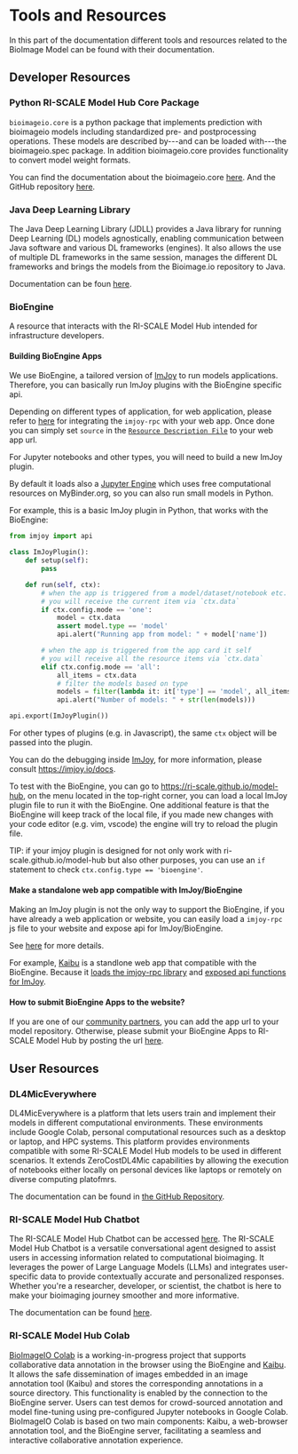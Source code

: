 # Tools and Resources
In this part of the documentation different tools and resources related to the BioImage Model can be found with their documentation.

## Developer Resources
### Python RI-SCALE Model Hub Core Package
`bioimageio.core` is a python package that implements prediction with bioimageio models including standardized pre- and postprocessing operations. These models are described by---and can be loaded with---the bioimageio.spec package.
In addition bioimageio.core provides functionality to convert model weight formats.

You can find the documentation about the bioimageio.core [here](https://bioimage-io.github.io/core-bioimage-io-python/bioimageio/core.html).
And the GitHub repository [here](https://github.com/bioimage-io/core-bioimage-io-python/).

### Java Deep Learning Library
The Java Deep Learning Library (JDLL) provides a Java library for running Deep Learning (DL) models agnostically, enabling communication between Java software and various DL frameworks (engines). It also allows the use of multiple DL frameworks in the same session, manages the different DL frameworks and brings the models from the Bioimage.io repository to Java.

Documentation can be foun [here](https://github.com/bioimage-io/JDLL).

### BioEngine
A resource that interacts with the RI-SCALE Model Hub intended for infrastructure developers. 
#### Building BioEngine Apps
We use BioEngine, a tailored version of [ImJoy](https://imjoy.io) to run models applications. Therefore, you can basically run ImJoy plugins with the BioEngine specific api. 

Depending on different types of application, for web application, please refer to [here](https://github.com/imjoy-team/imjoy-core#use-your-web-application-inside-imjoy) for integrating the `imjoy-rpc` with your web app. Once done you can simply set `source` in the [`Resource Description File`](/bioimageio_rdf_spec) to your web app url.


For Jupyter notebooks and other types, you will need to build a new ImJoy plugin.

By default it loads also a [Jupyter Engine](https://github.com/imjoy-team/jupyter-engine-manager) which uses free computational resources on MyBinder.org, so you can also run small models in Python. 

For example, this is a basic ImJoy plugin in Python, that works with the BioEngine:

```python
from imjoy import api

class ImJoyPlugin():
    def setup(self):
        pass

    def run(self, ctx):
        # when the app is triggered from a model/dataset/notebook etc.
        # you will receive the current item via `ctx.data`
        if ctx.config.mode == 'one':
            model = ctx.data
            assert model.type == 'model'
            api.alert("Running app from model: " + model['name'])

        # when the app is triggered from the app card it self
        # you will receive all the resource items via `ctx.data`
        elif ctx.config.mode == 'all':
            all_items = ctx.data
            # filter the models based on type
            models = filter(lambda it: it['type'] == 'model', all_items)
            api.alert("Number of models: " + str(len(models)))

api.export(ImJoyPlugin())
```

For other types of plugins (e.g. in Javascript), the same `ctx` object will be passed into the plugin.

You can do the debugging inside [ImJoy](https://imjoy.io), for more information, please consult https://imjoy.io/docs.

To test with the BioEngine, you can go to https://ri-scale.github.io/model-hub, on the menu located in the top-right corner, you can load a local ImJoy plugin file to run it with the BioEngine. One additional feature is that the BioEngine will keep track of the local file, if you made new changes with your code editor (e.g. vim, vscode) the engine will try to reload the plugin file. 

TIP: if your imjoy plugin is designed for not only work with ri-scale.github.io/model-hub but also other purposes, you can use an `if` statement to check `ctx.config.type == 'bioengine'`.

#### Make a standalone web app compatible with ImJoy/BioEngine

Making an ImJoy plugin is not the only way to support the BioEngine, if you have already a web application or website, you can easily load a `imjoy-rpc` js file to your website and expose api for ImJoy/BioEngine.

See [here](https://github.com/imjoy-team/ImJoy-core#use-your-web-application-inside-imjoy) for more details.

For example, [Kaibu](https://kaibu.org) is a standlone web app that compatible with the BioEngine. Because it [loads the imjoy-rpc library](https://github.com/imjoy-team/kaibu/blob/efd355eff95da9aa0f7eb97103585b753063c05d/public/index.html#L45) and [exposed api functions for ImJoy](https://github.com/imjoy-team/kaibu/blob/master/src/imjoyAPI.js).

#### How to submit BioEngine Apps to the website?
If you are one of our [community partners](https://blob/master/docs/join-partners.md), you can add the app url to your model repository. Otherwise, please submit your BioEngine Apps to RI-SCALE Model Hub by posting the url [here](https://github.com/bioimage-io/bioimage-io-models/issues/26).

## User Resources

### DL4MicEverywhere
DL4MicEverywhere is a platform that lets users train and implement their models in different computational environments. These environments include Google Colab, personal computational resources such as a desktop or laptop, and HPC systems. This platform provides environments compatible with some RI-SCALE Model Hub models to be used in different scenarios. It extends ZeroCostDL4Mic capabilities by allowing the execution of notebooks either locally on personal devices like laptops or remotely on diverse computing platofmrs. 

The documentation can be found in [the GitHub Repository](https://github.com/HenriquesLab/DL4MicEverywhere).

### RI-SCALE Model Hub Chatbot
The RI-SCALE Model Hub Chatbot can be accessed [here](https://ri-scale.github.io/model-hub/chat/). The RI-SCALE Model Hub Chatbot is a versatile conversational agent designed to assist users in accessing information related to computational bioimaging. It leverages the power of Large Language Models (LLMs) and integrates user-specific data to provide contextually accurate and personalized responses. Whether you're a researcher, developer, or scientist, the chatbot is here to make your bioimaging journey smoother and more informative.

The documentation can be found [here](https://github.com/bioimage-io/bioimageio-chatbot).

### RI-SCALE Model Hub Colab
[BioImageIO Colab](https://github.com/bioimage-io/bioimageio-colab) is a working-in-progress project that supports collaborative data annotation in the browser using the BioEngine and [Kaibu](https://kaibu.org). It allows the safe dissemination of images embedded in an image annotation tool (Kaibu) and stores the corresponding annotations in a source directory. This functionality is enabled by the connection to the BioEngine server. Users can test demos for crowd-sourced annotation and model fine-tuning using pre-configured Jupyter notebooks in Google Colab. BioImageIO Colab is based on two main components: Kaibu, a web-browser annotation tool, and the BioEngine server, facilitating a seamless and interactive collaborative annotation experience.

